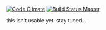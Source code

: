 [![Code Climate](https://codeclimate.com/github/lamont-granquist/decoplan.svg)](https://codeclimate.com/github/lamont-granquist/decoplan)
[![Build Status Master](https://travis-ci.org/lamont-granquist/decoplan.svg?branch=master)](https://travis-ci.org/lamont-granquist/decoplan)

this isn't usable yet.  stay tuned...

